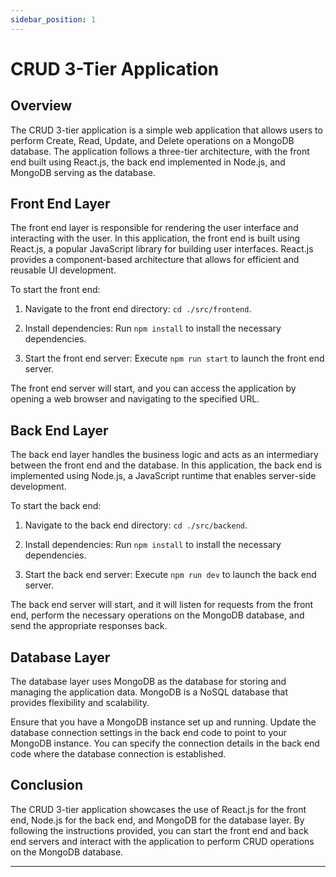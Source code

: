 ```yaml
---
sidebar_position: 1
---
```


# CRUD 3-Tier Application

## Overview

The CRUD 3-tier application is a simple web application that allows users to perform Create, Read, Update, and Delete operations on a MongoDB database. The application follows a three-tier architecture, with the front end built using React.js, the back end implemented in Node.js, and MongoDB serving as the database.

## Front End Layer

The front end layer is responsible for rendering the user interface and interacting with the user. In this application, the front end is built using React.js, a popular JavaScript library for building user interfaces. React.js provides a component-based architecture that allows for efficient and reusable UI development.

To start the front end:

1. Navigate to the front end directory: `cd ./src/frontend`.

2. Install dependencies: Run `npm install` to install the necessary dependencies.

3. Start the front end server: Execute `npm run start` to launch the front end server.

The front end server will start, and you can access the application by opening a web browser and navigating to the specified URL.

## Back End Layer

The back end layer handles the business logic and acts as an intermediary between the front end and the database. In this application, the back end is implemented using Node.js, a JavaScript runtime that enables server-side development.

To start the back end:

1. Navigate to the back end directory: `cd ./src/backend`.

2. Install dependencies: Run `npm install` to install the necessary dependencies.

3. Start the back end server: Execute `npm run dev` to launch the back end server.

The back end server will start, and it will listen for requests from the front end, perform the necessary operations on the MongoDB database, and send the appropriate responses back.

## Database Layer

The database layer uses MongoDB as the database for storing and managing the application data. MongoDB is a NoSQL database that provides flexibility and scalability.

Ensure that you have a MongoDB instance set up and running. Update the database connection settings in the back end code to point to your MongoDB instance. You can specify the connection details in the back end code where the database connection is established.

## Conclusion

The CRUD 3-tier application showcases the use of React.js for the front end, Node.js for the back end, and MongoDB for the database layer. By following the instructions provided, you can start the front end and back end servers and interact with the application to perform CRUD operations on the MongoDB database.

---

